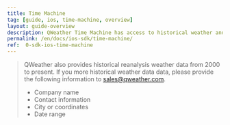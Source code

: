 ```yaml
---
title: Time Machine
tag: [guide, ios, time-machine, overview]
layout: guide-overview
description: QWeather Time Machine has access to historical weather and air quality data for the last 10 days.
permalink: /en/docs/ios-sdk/time-machine/
ref:  0-sdk-ios-time-machine
---
```


> QWeather also provides historical reanalysis weather data from 2000 to present. If you more historical weather data data, please provide the following information to <sales@qweather.com>.
> 
> * Company name
> * Contact information
> * City or coordinates
> * Date range